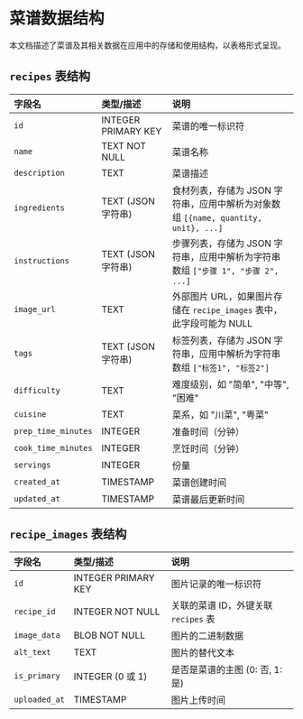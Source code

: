 # 菜谱数据结构

本文档描述了菜谱及其相关数据在应用中的存储和使用结构，以表格形式呈现。

## `recipes` 表结构

| 字段名             | 类型/描述             | 说明                                                                 |
| :----------------- | :-------------------- | :------------------------------------------------------------------- |
| `id`               | INTEGER PRIMARY KEY   | 菜谱的唯一标识符                                                     |
| `name`             | TEXT NOT NULL         | 菜谱名称                                                             |
| `description`      | TEXT                  | 菜谱描述                                                             |
| `ingredients`      | TEXT (JSON 字符串)    | 食材列表，存储为 JSON 字符串，应用中解析为对象数组 `[{name, quantity, unit}, ...]` |
| `instructions`     | TEXT (JSON 字符串)    | 步骤列表，存储为 JSON 字符串，应用中解析为字符串数组 `["步骤 1", "步骤 2", ...]` |
| `image_url`        | TEXT                  | 外部图片 URL，如果图片存储在 `recipe_images` 表中，此字段可能为 NULL |
| `tags`             | TEXT (JSON 字符串)    | 标签列表，存储为 JSON 字符串，应用中解析为字符串数组 `["标签1", "标签2"]`    |
| `difficulty`       | TEXT                  | 难度级别，如 "简单", "中等", "困难"                                  |
| `cuisine`          | TEXT                  | 菜系，如 "川菜", "粤菜"                                              |
| `prep_time_minutes`| INTEGER               | 准备时间（分钟）                                                     |
| `cook_time_minutes`| INTEGER               | 烹饪时间（分钟）                                                     |
| `servings`         | INTEGER               | 份量                                                                 |
| `created_at`       | TIMESTAMP             | 菜谱创建时间                                                         |
| `updated_at`       | TIMESTAMP             | 菜谱最后更新时间                                                     |

## `recipe_images` 表结构

| 字段名        | 类型/描述           | 说明                                   |
| :------------ | :------------------ | :------------------------------------- |
| `id`          | INTEGER PRIMARY KEY | 图片记录的唯一标识符                   |
| `recipe_id`   | INTEGER NOT NULL    | 关联的菜谱 ID，外键关联 `recipes` 表 |
| `image_data`  | BLOB NOT NULL       | 图片的二进制数据                       |
| `alt_text`    | TEXT                | 图片的替代文本                         |
| `is_primary`  | INTEGER (0 或 1)    | 是否是菜谱的主图 (0: 否, 1: 是)        |
| `uploaded_at` | TIMESTAMP           | 图片上传时间                           |
